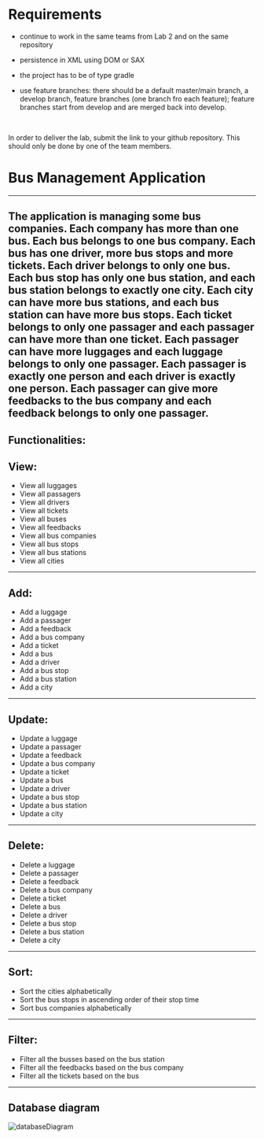 # Requirements

- continue to work in the same teams from Lab 2 and on the same repository

- persistence in XML using DOM or SAX

- the project has to be of type gradle

- use feature branches: there should be a default master/main branch, a develop branch, feature branches (one branch fro each feature); feature branches start from develop and are merged back into develop.

 

In order to deliver the lab, submit the link to your github repository. This should only be done by one of the team members.

# Bus Management Application
---
The application is managing some bus companies. Each company has more than one bus. Each bus belongs to one bus company.
Each bus has one driver, more bus stops and more tickets. Each driver belongs to only one bus.
Each bus stop has only one bus station, and each bus station belongs to exactly one city. Each city can have more bus stations, and each bus station can have more bus stops.
Each ticket belongs to only one passager and each passager can have more than one ticket. Each passager can have more luggages and each luggage belongs to only one passager. 
Each passager is exactly one person and each driver is exactly one person. 
Each passager can give more feedbacks to the bus company and each feedback belongs to only one passager. 
---
Functionalities:
---
## View:
- View all luggages
- View all passagers
- View all drivers
- View all tickets
- View all buses
- View all feedbacks
- View all bus companies
- View all bus stops
- View all bus stations
- View all cities
---
## Add:
- Add a luggage
- Add a passager
- Add a feedback
- Add a bus company
- Add a ticket
- Add a bus
- Add a driver
- Add a bus stop
- Add a bus station
- Add a city
---
## Update:
- Update a luggage
- Update a passager
- Update a feedback
- Update a bus company
- Update a ticket
- Update a bus
- Update a driver
- Update a bus stop
- Update a bus station
- Update a city
---
## Delete:
- Delete a luggage
- Delete a passager
- Delete a feedback
- Delete a bus company
- Delete a ticket
- Delete a bus
- Delete a driver
- Delete a bus stop
- Delete a bus station
- Delete a city
---
## Sort:
- Sort the cities alphabetically
- Sort the bus stops in ascending order of their stop time
- Sort bus companies alphabetically
---
## Filter:
- Filter all the busses based on the bus station
- Filter all the feedbacks based on the bus company
- Filter all the tickets based on the bus
---
## Database diagram
![databaseDiagram](https://user-images.githubusercontent.com/72063091/160889242-ddc09a99-8cca-4c4d-8266-a7f9996bad9f.png)
